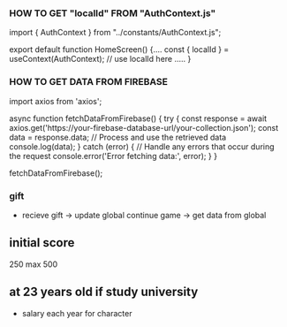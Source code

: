 ### HOW TO GET "localId" FROM  "AuthContext.js" ###
import { AuthContext } from "../constants/AuthContext.js";

export default function HomeScreen() {....
const { localId } = useContext(AuthContext);
// use localId here
.....
    }
### HOW TO GET DATA FROM FIREBASE ###
import axios from 'axios';

async function fetchDataFromFirebase() {
  try {
    const response = await axios.get('https://your-firebase-database-url/your-collection.json');
    const data = response.data;
    // Process and use the retrieved data
    console.log(data);
  } catch (error) {
    // Handle any errors that occur during the request
    console.error('Error fetching data:', error);
  }
}

fetchDataFromFirebase();

### gift ###
- recieve gift -> update global
  continue game -> get data from global

## initial score ###
250
max 500

## at 23 years old if study university ###
+ salary each year for character
